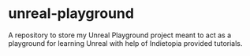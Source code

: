 # unreal-playground
A repository to store my Unreal Playground project meant to act as a playground for learning Unreal with help of Indietopia provided tutorials.
